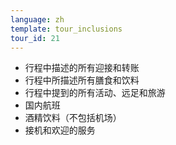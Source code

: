 ```yaml
---
language: zh
template: tour_inclusions
tour_id: 21
---
```

* 行程中描述的所有迎接和转账
* 行程中所描述所有膳食和饮料
* 行程中提到的所有活动、远足和旅游
* 国内航班
* 酒精饮料（不包括机场）
* 接机和欢迎的服务
